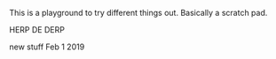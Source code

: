 This is a playground to try different things out. Basically a scratch pad.

HERP DE DERP


new stuff Feb 1 2019

